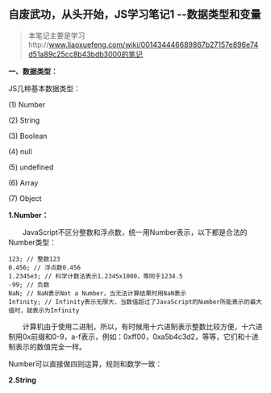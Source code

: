 自废武功，从头开始，JS学习笔记1 --数据类型和变量
--
> 本笔记主要是学习http://www.liaoxuefeng.com/wiki/001434446689867b27157e896e74d51a89c25cc8b43bdb3000的笔记

**一、数据类型：**


JS几种基本数据类型：

(1) Number

(2) String

(3) Boolean

(4) null

(5) undefined

(6) Array

(7) Object


**1.Number：**

　　JavaScript不区分整数和浮点数，统一用Number表示，以下都是合法的Number类型：

	123; // 整数123
	0.456; // 浮点数0.456
	1.2345e3; // 科学计数法表示1.2345x1000，等同于1234.5
	-99; // 负数
	NaN; // NaN表示Not a Number，当无法计算结果时用NaN表示
	Infinity; // Infinity表示无限大，当数值超过了JavaScript的Number所能表示的最大值时，就表示为Infinity
	
　　计算机由于使用二进制，所以，有时候用十六进制表示整数比较方便，十六进制用0x前缀和0-9，a-f表示，例如：0xff00，0xa5b4c3d2，等等，它们和十进制表示的数值完全一样。

Number可以直接做四则运算，规则和数学一致：

**2.String**



